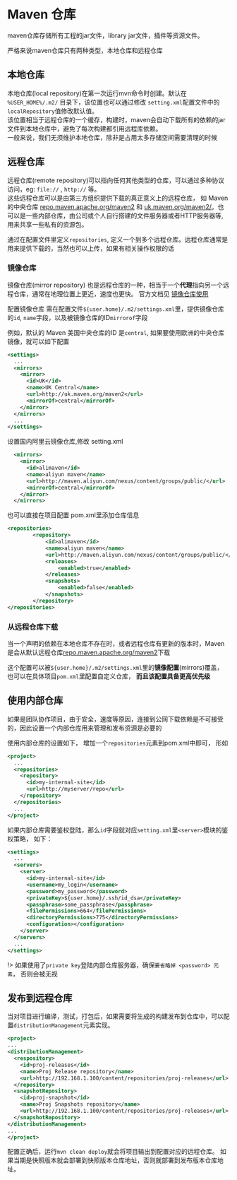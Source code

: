 # Maven 仓库
maven仓库存储所有工程的jar文件，library jar文件，插件等资源文件。

严格来说maven仓库只有两种类型，本地仓库和远程仓库
## 本地仓库
本地仓库(local repository)在第一次运行mvn命令时创建。默认在 `%USER_HOME%/.m2/` 目录下，该位置也可以通过修改 `setting.xml`配置文件中的 `localRepository`值修改默认值。  
该位置相当于远程仓库的一个缓存，构建时，maven会自动下载所有的依赖的jar文件到本地仓库中，避免了每次构建都引用远程库依赖。  
一般来说，我们无须维护本地仓库，除非是占用太多存储空间需要清理的时候

## 远程仓库
远程仓库(remote repository)可以指向任何其他类型的仓库，可以通过多种协议访问，eg: `file://` , `http://` 等。  
这些远程仓库可以是由第三方组织提供下载的真正意义上的远程仓库， 如 Maven的中央仓库 [repo.maven.apache.org/maven2](http://repo.maven.apache.org/maven2/) 和 [uk.maven.org/maven2/](http://uk.maven.org/maven2/)。也可以是一些内部仓库，由公司或个人自行搭建的文件服务器或者HTTP服务器等, 用来共享一些私有的资源包。

通过在配置文件里定义`repositories`, 定义一个到多个远程仓库。远程仓库通常是用来提供下载的，当然也可以上传，如果有相关操作权限的话

###  镜像仓库
镜像仓库(mirror repository) 也是远程仓库的一种，相当于一个**代理**指向另一个远程仓库，通常在地理位置上更近，速度也更快。 官方文档见 [镜像仓库使用](https://maven.apache.org/guides/mini/guide-mirror-settings.html)   

配置镜像仓库 需在配置文件`${user.home}/.m2/settings.xml`里，提供镜像仓库的`id`, `name`字段，以及被镜像仓库的ID`mirrorof`字段  

例如，默认的 Maven 美国中央仓库的ID 是`central`, 如果要使用欧洲的中央仓库镜像，就可以如下配置

```xml
<settings>
  ...
  <mirrors>
    <mirror>
      <id>UK</id>
      <name>UK Central</name>
      <url>http://uk.maven.org/maven2</url>
      <mirrorOf>central</mirrorOf>
    </mirror>
  </mirrors>
  ...
</settings>
```
设置国内阿里云镜像仓库,修改 setting.xml
```xml
  <mirrors>
    <mirror>
      <id>alimaven</id>
      <name>aliyun maven</name>
      <url>http://maven.aliyun.com/nexus/content/groups/public/</url>
      <mirrorOf>central</mirrorOf>        
    </mirror>
  </mirrors>
```
也可以直接在项目配置 pom.xml里添加仓库信息
```xml
<repositories>  
        <repository>  
            <id>alimaven</id>  
            <name>aliyun maven</name>  
            <url>http://maven.aliyun.com/nexus/content/groups/public/</url>  
            <releases>  
                <enabled>true</enabled>  
            </releases>  
            <snapshots>  
                <enabled>false</enabled>  
            </snapshots>  
        </repository>  
</repositories>  
```

### 从远程仓库下载
当一个声明的依赖在本地仓库不存在时，或者远程仓库有更新的版本时，Maven是会从默认远程仓库[repo.maven.apache.org/maven2](http://repo.maven.apache.org/maven2/)下载  

这个配置可以被`${user.home}/.m2/settings.xml`里的**镜像配置**(mirrors)覆盖，
也可以在具体项目`pom.xml`里配置自定义仓库， **而且该配置具备更高优先级**

## 使用内部仓库
如果是团队协作项目，由于安全，速度等原因，连接到公网下载依赖是不可接受的，因此设置一个内部仓库用来管理和发布资源是必要的  

使用内部仓库的设置如下， 增加一个`repositories`元素到pom.xml中即可， 形如
```xml
<project>
  ...
  <repositories>
    <repository>
      <id>my-internal-site</id>
      <url>http://myserver/repo</url>
    </repository>
  </repositories>
  ...
</project>
```
如果内部仓库需要鉴权登陆，那么`id`字段就对应`setting.xml`里`<server>`模块的鉴权策略， 如下：
```xml
<settings>
  ...
  <servers>
    <server>
      <id>my-internal-site</id>
      <username>my_login</username>
      <password>my_password</password>
      <privateKey>${user.home}/.ssh/id_dsa</privateKey>
      <passphrase>some_passphrase</passphrase>
      <filePermissions>664</filePermissions>
      <directoryPermissions>775</directoryPermissions>
      <configuration></configuration>
    </server>
  </servers>
  ...
</settings>
```
!> 如果使用了`private key`登陆内部仓库服务器，确保`要省略掉 <password> 元素`， 否则会被无视

## 发布到远程仓库
当对项目进行编译，测试，打包后，如果需要将生成的构建发布到仓库中，可以配置`distributionManagement`元素实现。  
```xml
<project>
...
<distributionManagement>
  <respository>
    <id>proj-releases</id>
    <name>Proj Release repository</name>
    <url>http://192.168.1.100/content/repositories/proj-releases</url>
  </repository>
  <snapshotRepository>
    <id>proj-snapshot</id>
    <name>Proj Snapshots repository</name>
    <url>http://192.168.1.100/content/repositories/proj-releases</url>
  </snapshotRepository>
</distributionManagement>
...
</project>
```
配置正确后，运行`mvn clean deploy`就会将项目输出到配置对应的远程仓库。
如果当期是快照版本就会部署到快照版本仓库地址，否则就部署到发布版本仓库地址。
